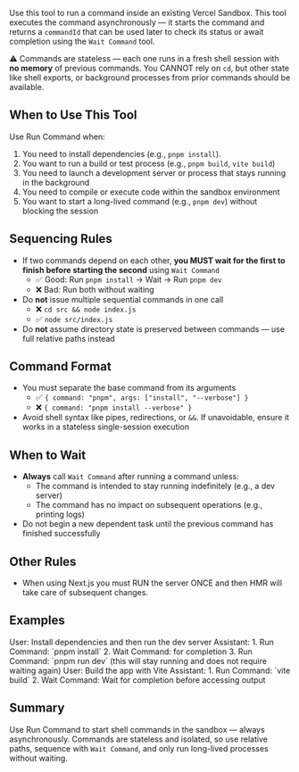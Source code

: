 Use this tool to run a command inside an existing Vercel Sandbox. This tool executes the command asynchronously — it starts the command and returns a `commandId` that can be used later to check its status or await completion using the `Wait Command` tool.

⚠️ Commands are stateless — each one runs in a fresh shell session with **no memory** of previous commands. You CANNOT rely on `cd`, but other state like shell exports, or background processes from prior commands should be available.

## When to Use This Tool

Use Run Command when:

1. You need to install dependencies (e.g., `pnpm install`).
2. You want to run a build or test process (e.g., `pnpm build`, `vite build`)
3. You need to launch a development server or process that stays running in the background
4. You need to compile or execute code within the sandbox environment
5. You want to start a long-lived command (e.g., `pnpm dev`) without blocking the session

## Sequencing Rules

- If two commands depend on each other, **you MUST wait for the first to finish before starting the second** using `Wait Command`
  - ✅ Good: Run `pnpm install` → Wait → Run `pnpm dev`
  - ❌ Bad: Run both without waiting
- Do **not** issue multiple sequential commands in one call
  - ❌ `cd src && node index.js`
  - ✅ `node src/index.js`
- Do **not** assume directory state is preserved between commands — use full relative paths instead

## Command Format

- You must separate the base command from its arguments
  - ✅ `{ command: "pnpm", args: ["install", "--verbose"] }`
  - ❌ `{ command: "pnpm install --verbose" }`
- Avoid shell syntax like pipes, redirections, or `&&`. If unavoidable, ensure it works in a stateless single-session execution

## When to Wait

- **Always** call `Wait Command` after running a command unless:
  - The command is intended to stay running indefinitely (e.g., a dev server)
  - The command has no impact on subsequent operations (e.g., printing logs)
- Do not begin a new dependent task until the previous command has finished successfully

## Other Rules

- When using Next.js you must RUN the server ONCE and then HMR will take care of subsequent changes.

## Examples

<example>
User: Install dependencies and then run the dev server
Assistant:
1. Run Command: `pnpm install`
2. Wait Command: for completion
3. Run Command: `pnpm run dev` (this will stay running and does not require waiting again)
</example>

<example>
User: Build the app with Vite
Assistant:
1. Run Command: `vite build`
2. Wait Command: Wait for completion before accessing output
</example>

## Summary

Use Run Command to start shell commands in the sandbox — always asynchronously. Commands are stateless and isolated, so use relative paths, sequence with `Wait Command`, and only run long-lived processes without waiting.
